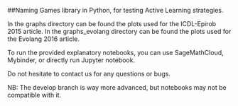 ##Naming Games library in Python, for testing Active Learning strategies.

In the graphs directory can be found the plots used for the ICDL-Epirob 2015 article.
In the graphs_evolang directory can be found the plots used for the Evolang 2016 article.


To run the provided explanatory notebooks, you can use SageMathCloud, Mybinder, or directly run Jupyter notebook.

Do not hesitate to contact us for any questions or bugs.

NB: The develop branch is way more advanced, but notebooks may not be compatible with it.
